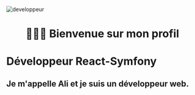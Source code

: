 ![developpeur](https://user-images.githubusercontent.com/27373255/130367636-a30bb816-783c-490a-ac8a-b70ebb2de271.gif)
# <div style="text-align: center"> 🙋🏻‍♂️ Bienvenue sur mon profil </div>

# Développeur React-Symfony

## Je m'appelle Ali et je suis un développeur web.
